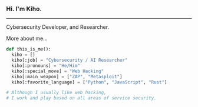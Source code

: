 ### Hi. I'm Kiho.
---

Cybersecurity Developer, and Researcher.

More about me...
```Python
def this_is_me():
  kiho = []
  kiho[:job] = "Cybersecurity / AI Researcher"
  kiho[:pronouns] = "He/Him"
  kiho[:special_move] = "Web Hacking"
  kiho[:main_weapon] = ["ZAP", "Metasploit"]
  kiho[:favorite_language] = ["Python", "JavaScript", "Rust"]

# Although I usually like web hacking, 
# I work and play based on all areas of service security.
```

